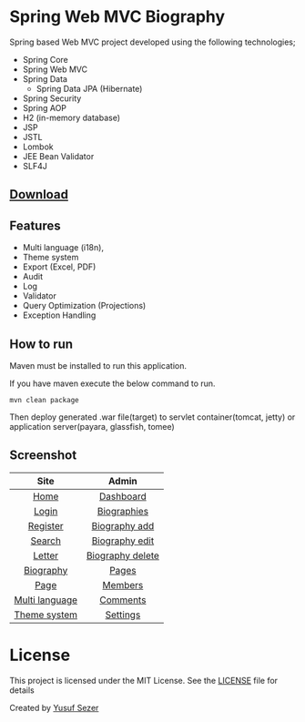 # Spring Web MVC Biography
Spring based Web MVC project developed using the following technologies;

- Spring Core
- Spring Web MVC
- Spring Data
	- Spring Data JPA (Hibernate)
- Spring Security
- Spring AOP
- H2 (in-memory database)
- JSP
- JSTL
- Lombok
- JEE Bean Validator
- SLF4J

## [Download](https://github.com/yusufsefasezer/spring-mvc-bio/archive/master.zip)

## Features

- Multi language (i18n),
- Theme system
- Export (Excel, PDF)
- Audit
- Log
- Validator
- Query Optimization (Projections)
- Exception Handling

## How to run

Maven must be installed to run this application.

If you have maven execute the below command to run.

```
mvn clean package
```

Then deploy generated .war file(target) to servlet container(tomcat, jetty) or application server(payara, glassfish, tomee)

## Screenshot

| Site | Admin |
| :---: | :---: |
 [Home](screenshot/home.png) | [Dashboard](screenshot/admin.png) |
| [Login](screenshot/login.png) | [Biographies](screenshot/biographies.png) |
| [Register](screenshot/register.png) | [Biography add](screenshot/biography-add.png) |
| [Search](screenshot/search.png) | [Biography edit](screenshot/biography-edit.png) |
| [Letter](screenshot/letter.png) | [Biography delete](screenshot/biography-delete.png) |
| [Biography](screenshot/biography.png) | [Pages](screenshot/pages.png) |
| [Page](screenshot/page.png) | [Members](screenshot/members.png) |
| [Multi language](screenshot/multi-language.png) | [Comments](screenshot/comments.png) |
| [Theme system](screenshot/theme-system.png) | [Settings](screenshot/settings.png) |


# License
This project is licensed under the MIT License. See the [LICENSE](LICENSE) file for details

Created by [Yusuf Sezer](https://www.yusufsezer.com)
